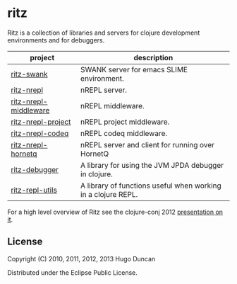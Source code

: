 # ritz

Ritz is a collection of libraries and servers for clojure development
environments and for debuggers.

<table>
  <thead><tr><th>project</th><th>description</th></tr></thead>
  <tbody>
    <tr>
      <td><a href="swank">ritz-swank</a></td>
      <td>SWANK server for emacs SLIME environment.</td>
    </tr>
    <tr>
      <td><a href="nrepl">ritz-nrepl</a></td>
      <td>nREPL server.</td>
    </tr>
    <tr>
      <td><a href="nrepl-middleware">ritz-nrepl-middleware</a></td>
      <td>nREPL middleware.</td>
    </tr>
    <tr>
      <td><a href="nrepl-project">ritz-nrepl-project</a></td>
      <td>nREPL project middleware.</td>
    </tr>
    <tr>
      <td><a href="nrepl-codeq">ritz-nrepl-codeq</a></td>
      <td>nREPL codeq middleware.</td>
    </tr>
    <tr>
      <td><a href="nrepl-hornetq">ritz-nrepl-hornetq</a></td>
      <td>nREPL server and client for running over HornetQ</td>
    </tr>
    <tr>
      <td><a href="debugger">ritz-debugger</a></td>
      <td>A library for using the JVM JPDA debugger in clojure.</td>
    </tr>
    <tr>
      <td><a href="repl-utils">ritz-repl-utils</a></td>
      <td>A library of functions useful when working in a clojure REPL.</td>
    </tr>
  </tbody>
</table>

For a high level overview of Ritz see the clojure-conj 2012 [presentation on it](https://github.com/hugoduncan/ritz-conj).


## License

Copyright (C) 2010, 2011, 2012, 2013 Hugo Duncan

Distributed under the Eclipse Public License.
